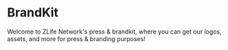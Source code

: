 # BrandKit


Welcome to ZLife Network's press & brandkit, where you can get our logos, assets, and more for press & branding purposes!
